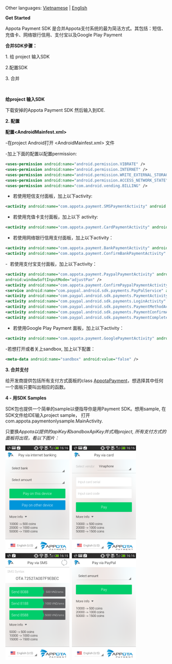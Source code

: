 Other languages: [Vietnamese](README.md) | [English](README_EN.md)

**Get Started**

Appota Payment SDK
是合并Appota支付系统的最为简洁方式。其包括：短信、充值卡、网络银行信用、支付宝以及Google
Play Payment

**合并SDK步骤：**

​1. 给 project 输入SDK

2.配置SDK

​3. 合并

 

**给project 输入SDK**

下载安掉的Appota Payment SDK 然后输入到IDE.

**2. 配置**

**配置\<AndroidMainfest.xml\>**

-在project Android打开 \<AndroidMainfest.xml\> 文件

-加上下面的配置以配置permission:

```xml
<uses-permission android:name="android.permission.VIBRATE" />
<uses-permission android:name="android.permission.INTERNET" />
<uses-permission android:name="android.permission.WRITE_EXTERNAL_STORAGE" />
<uses-permission android:name="android.permission.ACCESS_NETWORK_STATE" />
<uses-permission android:name="com.android.vending.BILLING" />
```

- 若使用短信支付面板，加上以下activity:

```xml
<activity android:name="com.appota.payment.SMSPaymentActivity" android:configChanges="orientation|keyboardHidden|screenSize" />
```

- 若使用充值卡支付面板，加上以下 activity:

```xml
<activity android:name="com.appota.payment.CardPaymentActivity" android:configChanges="orientation|keyboardHidden|screenSize" android:windowSoftInputMode="adjustPan" />
```

- 若使用网络银行信用支付面板，加上以下activity：

```xml
<activity android:name="com.appota.payment.BankPaymentActivity" android:configChanges="orientation|keyboardHidden|screenSize" android:windowSoftInputMode="adjustPan" />
<activity android:name="com.appota.payment.ConfirmBankPaymentActivity" android:configChanges="orientation|keyboardHidden|screenSize" />
```

-  若使用支付宝支付面板，加上以下activity：

```xml
<activity android:name="com.appota.payment.PaypalPaymentActivity" android:configChanges="orientation|keyboardHidden|screenSize"
android:windowSoftInputMode="adjustPan" />
<activity android:name="com.appota.payment.ConfirmPaypalPaymentActivity" android:configChanges="orientation|keyboardHidden|screenSize" />
<service android:name="com.paypal.android.sdk.payments.PayPalService" android:exported="false" />
<activity android:name="com.paypal.android.sdk.payments.PaymentActivity" />
<activity android:name="com.paypal.android.sdk.payments.LoginActivity" />
<activity android:name="com.paypal.android.sdk.payments.PaymentMethodActivity" />
<activity android:name="com.paypal.android.sdk.payments.PaymentConfirmActivity" />
<activity android:name="com.paypal.android.sdk.payments.PaymentCompletedActivity" />
```

- 若使用Google Play Payment 面板，加上以下activity：

```xml
<activity android:name="com.appota.payment.GooglePaymentActivity" android:configChanges="orientation|keyboardHidden|screenSize"/>
```

-若想打开或者关上sandbox, 加上以下配置：

```xml
<meta-data android:name="sandbox" android:value="false" />
```

**3. 合并支付**

给开发商提供包括所有支付方式面板的class
[AppotaPayment](docs/cn/AppotaPayment.md)，想选择其中任何一个面板只要叫出相应的函数。

**4 - 用SDK Samples**

SDK包也提供一个简单的sample以便指导你是用Payment SDK。想用sample,
在SDK文件给IDE输入project sample，
打开com.appota.paymentonlysample.MainActivity.

只要换*Appota以提供的apiKey和sandboxApiKey并式用project,
所有支付方式的面板将出现，看以下图片：*

<img src="docs/cn/sample.png" width = "200"/>&nbsp;
<img src="docs/cn/sample_card.png" width = "200"/>&nbsp;
<img src="docs/cn/sample_sms.png" width = "200"/>&nbsp;
<img src="docs/cn/sample_paypal.png" width = "200"/>&nbsp;
